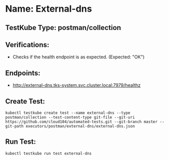# Name: External-dns

## TestKube Type: postman/collection

## Verifications:

- Checks if the health endpoint is as expected. (Expected: "OK")


## Endpoints:

- http://external-dns.tks-system.svc.cluster.local:7979/healthz


## Create Test:

```
kubectl testkube create test --name external-dns --type postman/collection --test-content-type git-file --git-uri https://github.com/cloud104/automated-tests.git --git-branch master --git-path executors/postman/external-dns/external-dns.json
```

## Run Test:

```
kubectl testkube run test external-dns
```

